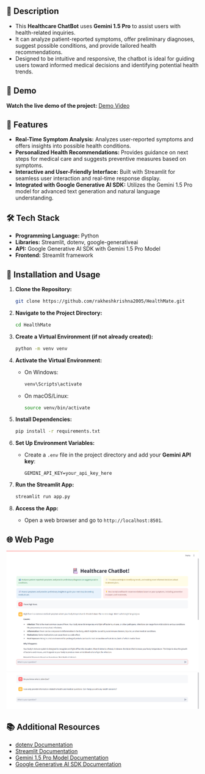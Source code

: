 ## 📜 Description

- This **Healthcare ChatBot** uses **Gemini 1.5 Pro** to assist users with health-related inquiries.
- It can analyze patient-reported symptoms, offer preliminary diagnoses, suggest possible conditions, and provide tailored health recommendations.
- Designed to be intuitive and responsive, the chatbot is ideal for guiding users toward informed medical decisions and identifying potential health trends.

## 🎥 Demo

**Watch the live demo of the project:** [Demo Video](https://drive.google.com/file/d/1jI1xyMUKTUiRbevUvRLO4PouxmyshorV/view?usp=drive_link)

## 🌟 Features

- **Real-Time Symptom Analysis:** Analyzes user-reported symptoms and offers insights into possible health conditions.
- **Personalized Health Recommendations:** Provides guidance on next steps for medical care and suggests preventive measures based on symptoms.
- **Interactive and User-Friendly Interface:** Built with Streamlit for seamless user interaction and real-time response display.
- **Integrated with Google Generative AI SDK:** Utilizes the Gemini 1.5 Pro model for advanced text generation and natural language understanding.

## 🛠️ Tech Stack

- **Programming Language:** Python
- **Libraries:** Streamlit, dotenv, google-generativeai
- **API:** Google Generative AI SDK with Gemini 1.5 Pro Model
- **Frontend:** Streamlit framework

## 🚀 Installation and Usage

1. **Clone the Repository:**
   ```bash
   git clone https://github.com/rakheshkrishna2005/HealthMate.git
   ```

2. **Navigate to the Project Directory:**
   ```bash
   cd HealthMate
   ```

3. **Create a Virtual Environment (if not already created):**
   ```bash
   python -m venv venv
   ```

4. **Activate the Virtual Environment:**
   - On Windows:
     ```bash
     venv\Scripts\activate
     ```
   - On macOS/Linux:
     ```bash
     source venv/bin/activate
     ```

5. **Install Dependencies:**
   ```bash
   pip install -r requirements.txt
   ```

6. **Set Up Environment Variables:**
   - Create a `.env` file in the project directory and add your **Gemini API key**:
     ```plaintext
     GEMINI_API_KEY=your_api_key_here
     ```

7. **Run the Streamlit App:**
   ```bash
   streamlit run app.py
   ```

8. **Access the App:**
   - Open a web browser and go to `http://localhost:8501`.

## 🌐 Web Page

![app](https://github.com/rakheshkrishna2005/HealthMate/blob/main/screenshots/app.png)
![irrelevant query](https://github.com/rakheshkrishna2005/HealthMate/blob/main/screenshots/query.png)

## 📚 Additional Resources

- [dotenv Documentation](https://saurabh-kumar.com/python-dotenv/)
- [Streamlit Documentation](https://docs.streamlit.io/)
- [Gemini 1.5 Pro Model Documentation](https://cloud.google.com/generative-ai/)
- [Google Generative AI SDK Documentation](https://developers.generativeai.google)
